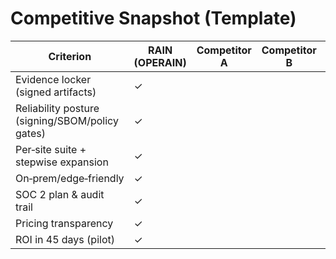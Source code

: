 # Competitive Snapshot (Template)

| Criterion | RAIN (OPERAIN) | Competitor A | Competitor B | Competitor C |
|---|---|---|---|---|
| Evidence locker (signed artifacts) | ✓ |  |  |  |
| Reliability posture (signing/SBOM/policy gates) | ✓ |  |  |  |
| Per‑site suite + stepwise expansion | ✓ |  |  |  |
| On‑prem/edge‑friendly | ✓ |  |  |  |
| SOC 2 plan & audit trail | ✓ |  |  |  |
| Pricing transparency | ✓ |  |  |  |
| ROI in 45 days (pilot) | ✓ |  |  |  |
